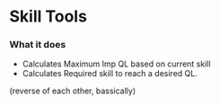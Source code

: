 # Skill Tools

### What it does

* Calculates Maximum Imp QL based on current skill
* Calculates Required skill to reach a desired QL.


(reverse of each other, bassically)